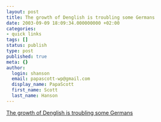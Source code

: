```yaml
---
layout: post
title: The growth of Denglish is troubling some Germans
date: 2003-09-09 18:09:34.000000000 +02:00
categories:
- quick links
tags: []
status: publish
type: post
published: true
meta: {}
author:
  login: shanson
  email: papascott-wp@gmail.com
  display_name: PapaScott
  first_name: Scott
  last_name: Hanson
---
```

<p><a title="How could the Bahn or the Telekom get along without it?" href="http://www.davosnewbies.com/2003/09/09#wieGehts">The growth of Denglish is troubling some Germans</a></p>
